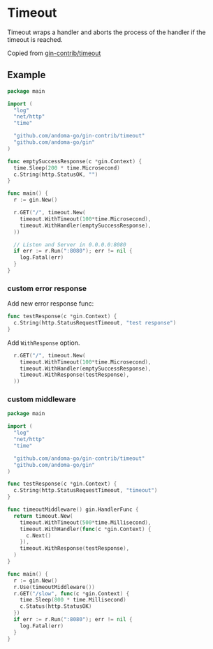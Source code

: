 # Timeout

Timeout wraps a handler and aborts the process of the handler if the timeout is reached.

Copied from [gin-contrib/timeout](https://github.com/gin-contrib/timeout)

## Example

```go
package main

import (
  "log"
  "net/http"
  "time"

  "github.com/andoma-go/gin-contrib/timeout"
  "github.com/andoma-go/gin"
)

func emptySuccessResponse(c *gin.Context) {
  time.Sleep(200 * time.Microsecond)
  c.String(http.StatusOK, "")
}

func main() {
  r := gin.New()

  r.GET("/", timeout.New(
    timeout.WithTimeout(100*time.Microsecond),
    timeout.WithHandler(emptySuccessResponse),
  ))

  // Listen and Server in 0.0.0.0:8080
  if err := r.Run(":8080"); err != nil {
    log.Fatal(err)
  }
}

```

### custom error response

Add new error response func:

```go
func testResponse(c *gin.Context) {
  c.String(http.StatusRequestTimeout, "test response")
}
```

Add `WithResponse` option.

```go
  r.GET("/", timeout.New(
    timeout.WithTimeout(100*time.Microsecond),
    timeout.WithHandler(emptySuccessResponse),
    timeout.WithResponse(testResponse),
  ))
```

### custom middleware

```go
package main

import (
  "log"
  "net/http"
  "time"

  "github.com/andoma-go/gin-contrib/timeout"
  "github.com/andoma-go/gin"
)

func testResponse(c *gin.Context) {
  c.String(http.StatusRequestTimeout, "timeout")
}

func timeoutMiddleware() gin.HandlerFunc {
  return timeout.New(
    timeout.WithTimeout(500*time.Millisecond),
    timeout.WithHandler(func(c *gin.Context) {
      c.Next()
    }),
    timeout.WithResponse(testResponse),
  )
}

func main() {
  r := gin.New()
  r.Use(timeoutMiddleware())
  r.GET("/slow", func(c *gin.Context) {
    time.Sleep(800 * time.Millisecond)
    c.Status(http.StatusOK)
  })
  if err := r.Run(":8080"); err != nil {
    log.Fatal(err)
  }
}
```
